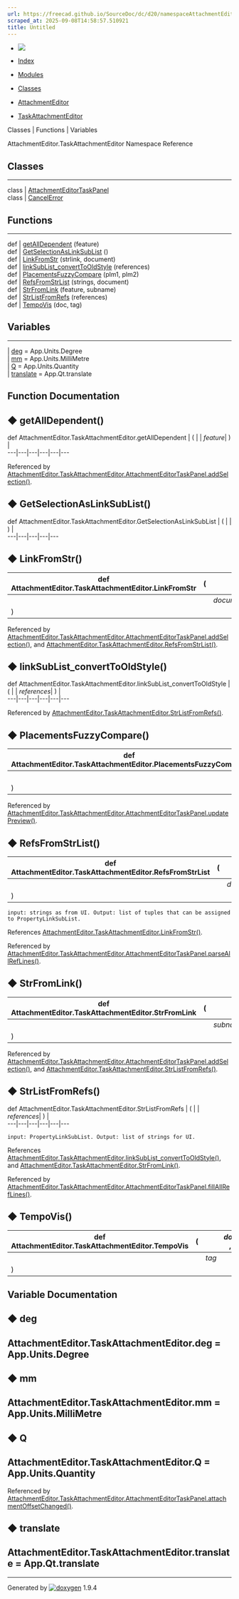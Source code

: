 ```yaml
---
url: https://freecad.github.io/SourceDoc/dc/d20/namespaceAttachmentEditor_1_1TaskAttachmentEditor.html
scraped_at: 2025-09-08T14:58:57.510921
title: Untitled
---
```


  * [ ![](https://www.freecad.org/svg/logo-freecad.svg) ](https://freecadweb.org "FreeCAD")
  * [Index](../../index.html "Index")
  * [Modules](../../modules.html "Modules list")
  * [Classes](../../annotated.html "Annotated list")

  * [AttachmentEditor](../../dc/d1a/namespaceAttachmentEditor.html)
  * [TaskAttachmentEditor](../../dc/d20/namespaceAttachmentEditor_1_1TaskAttachmentEditor.html)

Classes | Functions | Variables

AttachmentEditor.TaskAttachmentEditor Namespace Reference

##  Classes  
  
---  
class | [AttachmentEditorTaskPanel](../../d8/d4c/classAttachmentEditor_1_1TaskAttachmentEditor_1_1AttachmentEditorTaskPanel.html)  
class | [CancelError](../../d8/d25/classAttachmentEditor_1_1TaskAttachmentEditor_1_1CancelError.html)  
  
##  Functions  
  
---  
def | [getAllDependent](../../dc/d20/namespaceAttachmentEditor_1_1TaskAttachmentEditor.html#ad8f22f93fa7f0f9f181693a369d654df) (feature)  
def | [GetSelectionAsLinkSubList](../../dc/d20/namespaceAttachmentEditor_1_1TaskAttachmentEditor.html#ac8866e862b6d3fd75c9b2b2de6e63ce3) ()  
def | [LinkFromStr](../../dc/d20/namespaceAttachmentEditor_1_1TaskAttachmentEditor.html#a6625269fcda921b886feebb09b5a2ba4) (strlink, document)  
def | [linkSubList_convertToOldStyle](../../dc/d20/namespaceAttachmentEditor_1_1TaskAttachmentEditor.html#ae309fb1c805b913c7332b8f32e5b56e0) (references)  
def | [PlacementsFuzzyCompare](../../dc/d20/namespaceAttachmentEditor_1_1TaskAttachmentEditor.html#af45a32298879302ebceb1ad63fb7eaa0) (plm1, plm2)  
def | [RefsFromStrList](../../dc/d20/namespaceAttachmentEditor_1_1TaskAttachmentEditor.html#a483b69f8093c6728facb140b37163e51) (strings, document)  
def | [StrFromLink](../../dc/d20/namespaceAttachmentEditor_1_1TaskAttachmentEditor.html#ae07a455dea9e49a238b37b0b4caffb6e) (feature, subname)  
def | [StrListFromRefs](../../dc/d20/namespaceAttachmentEditor_1_1TaskAttachmentEditor.html#a872031115d682e1a110250d19f992298) (references)  
def | [TempoVis](../../dc/d20/namespaceAttachmentEditor_1_1TaskAttachmentEditor.html#aef74e32725837b0f504d6cbf98984447) (doc, tag)  
  
##  Variables  
  
---  
|
[deg](../../dc/d20/namespaceAttachmentEditor_1_1TaskAttachmentEditor.html#a1ee8b912c4414151983f71bca5460c9e)
= App.Units.Degree  
|
[mm](../../dc/d20/namespaceAttachmentEditor_1_1TaskAttachmentEditor.html#a9b0b4b037ccd829b9feb4b2d2cee26d3)
= App.Units.MilliMetre  
|
[Q](../../dc/d20/namespaceAttachmentEditor_1_1TaskAttachmentEditor.html#ad69eb48eb6af2fa6c96b84e7f138cc36)
= App.Units.Quantity  
|
[translate](../../dc/d20/namespaceAttachmentEditor_1_1TaskAttachmentEditor.html#a4160223378154f683af83d29e143acda)
= App.Qt.translate  
  
## Function Documentation

## ◆ getAllDependent()

def AttachmentEditor.TaskAttachmentEditor.getAllDependent  | ( |  | _feature_| ) |   
---|---|---|---|---|---  
  
Referenced by
[AttachmentEditor.TaskAttachmentEditor.AttachmentEditorTaskPanel.addSelection()](../../d8/d4c/classAttachmentEditor_1_1TaskAttachmentEditor_1_1AttachmentEditorTaskPanel.html#aaa42ce1862ba2b811d8b78e5f90c6baf).

## ◆ GetSelectionAsLinkSubList()

def AttachmentEditor.TaskAttachmentEditor.GetSelectionAsLinkSubList  | ( | | ) |   
---|---|---|---|---  
  
## ◆ LinkFromStr()

def AttachmentEditor.TaskAttachmentEditor.LinkFromStr  | ( |  | _strlink_ ,   
---|---|---|---  
|  |  | _document_  
| ) | |   
  
Referenced by
[AttachmentEditor.TaskAttachmentEditor.AttachmentEditorTaskPanel.addSelection()](../../d8/d4c/classAttachmentEditor_1_1TaskAttachmentEditor_1_1AttachmentEditorTaskPanel.html#aaa42ce1862ba2b811d8b78e5f90c6baf),
and
[AttachmentEditor.TaskAttachmentEditor.RefsFromStrList()](../../dc/d20/namespaceAttachmentEditor_1_1TaskAttachmentEditor.html#a483b69f8093c6728facb140b37163e51).

## ◆ linkSubList_convertToOldStyle()

def AttachmentEditor.TaskAttachmentEditor.linkSubList_convertToOldStyle  | ( |  | _references_| ) |   
---|---|---|---|---|---  
  
Referenced by
[AttachmentEditor.TaskAttachmentEditor.StrListFromRefs()](../../dc/d20/namespaceAttachmentEditor_1_1TaskAttachmentEditor.html#a872031115d682e1a110250d19f992298).

## ◆ PlacementsFuzzyCompare()

def AttachmentEditor.TaskAttachmentEditor.PlacementsFuzzyCompare  | ( |  | _plm1_ ,   
---|---|---|---  
|  |  | _plm2_  
| ) | |   
  
Referenced by
[AttachmentEditor.TaskAttachmentEditor.AttachmentEditorTaskPanel.updatePreview()](../../d8/d4c/classAttachmentEditor_1_1TaskAttachmentEditor_1_1AttachmentEditorTaskPanel.html#ac9346cec8bcab000c5423d7449239e27).

## ◆ RefsFromStrList()

def AttachmentEditor.TaskAttachmentEditor.RefsFromStrList  | ( |  | _strings_ ,   
---|---|---|---  
|  |  | _document_  
| ) | |   
      
    
    input: strings as from UI. Output: list of tuples that can be assigned to PropertyLinkSubList.

References
[AttachmentEditor.TaskAttachmentEditor.LinkFromStr()](../../dc/d20/namespaceAttachmentEditor_1_1TaskAttachmentEditor.html#a6625269fcda921b886feebb09b5a2ba4).

Referenced by
[AttachmentEditor.TaskAttachmentEditor.AttachmentEditorTaskPanel.parseAllRefLines()](../../d8/d4c/classAttachmentEditor_1_1TaskAttachmentEditor_1_1AttachmentEditorTaskPanel.html#ac2904be900b2fe522fdd2381099dc522).

## ◆ StrFromLink()

def AttachmentEditor.TaskAttachmentEditor.StrFromLink  | ( |  | _feature_ ,   
---|---|---|---  
|  |  | _subname_  
| ) | |   
  
Referenced by
[AttachmentEditor.TaskAttachmentEditor.AttachmentEditorTaskPanel.addSelection()](../../d8/d4c/classAttachmentEditor_1_1TaskAttachmentEditor_1_1AttachmentEditorTaskPanel.html#aaa42ce1862ba2b811d8b78e5f90c6baf),
and
[AttachmentEditor.TaskAttachmentEditor.StrListFromRefs()](../../dc/d20/namespaceAttachmentEditor_1_1TaskAttachmentEditor.html#a872031115d682e1a110250d19f992298).

## ◆ StrListFromRefs()

def AttachmentEditor.TaskAttachmentEditor.StrListFromRefs  | ( |  | _references_| ) |   
---|---|---|---|---|---  
      
    
    input: PropertyLinkSubList. Output: list of strings for UI.

References
[AttachmentEditor.TaskAttachmentEditor.linkSubList_convertToOldStyle()](../../dc/d20/namespaceAttachmentEditor_1_1TaskAttachmentEditor.html#ae309fb1c805b913c7332b8f32e5b56e0),
and
[AttachmentEditor.TaskAttachmentEditor.StrFromLink()](../../dc/d20/namespaceAttachmentEditor_1_1TaskAttachmentEditor.html#ae07a455dea9e49a238b37b0b4caffb6e).

Referenced by
[AttachmentEditor.TaskAttachmentEditor.AttachmentEditorTaskPanel.fillAllRefLines()](../../d8/d4c/classAttachmentEditor_1_1TaskAttachmentEditor_1_1AttachmentEditorTaskPanel.html#a23cc57d2b65ca4230bb2876c2bb5a449).

## ◆ TempoVis()

def AttachmentEditor.TaskAttachmentEditor.TempoVis  | ( |  | _doc_ ,   
---|---|---|---  
|  |  | _tag_  
| ) | |   
  
## Variable Documentation

## ◆ deg

AttachmentEditor.TaskAttachmentEditor.deg = App.Units.Degree  
---  
  
## ◆ mm

AttachmentEditor.TaskAttachmentEditor.mm = App.Units.MilliMetre  
---  
  
## ◆ Q

AttachmentEditor.TaskAttachmentEditor.Q = App.Units.Quantity  
---  
  
Referenced by
[AttachmentEditor.TaskAttachmentEditor.AttachmentEditorTaskPanel.attachmentOffsetChanged()](../../d8/d4c/classAttachmentEditor_1_1TaskAttachmentEditor_1_1AttachmentEditorTaskPanel.html#a8fff02fcd77197d71d886c9e3e4992a1).

## ◆ translate

AttachmentEditor.TaskAttachmentEditor.translate = App.Qt.translate  
---  
  
* * *

Generated by
[![doxygen](../../doxygen.svg)](https://www.doxygen.org/index.html) 1.9.4

